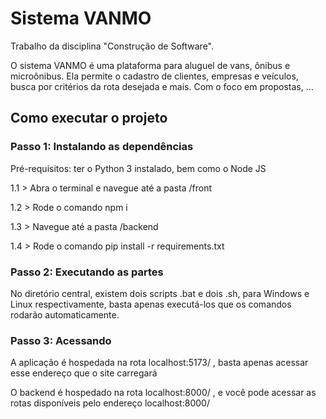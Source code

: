 # Sistema VANMO

Trabalho da disciplina "Construção de Software".

O sistema VANMO é uma plataforma para aluguel de vans, ônibus e microônibus. Ela permite o cadastro de clientes, empresas e veículos, busca por critérios da rota desejada e mais. Com o foco em propostas, ...

## Como executar o projeto

### Passo 1: Instalando as dependências

Pré-requisitos: ter o Python 3 instalado, bem como o Node JS

1.1 > Abra o terminal e navegue até a pasta /front

1.2 > Rode o comando npm i

1.3 > Navegue até a pasta /backend

1.4 > Rode o comando pip install -r requirements.txt

### Passo 2: Executando as partes

No diretório central, existem dois scripts .bat e dois .sh, para Windows e Linux respectivamente, basta apenas executá-los que os comandos rodarão automaticamente.

### Passo 3: Acessando

A aplicação é hospedada na rota localhost:5173/ , basta apenas acessar esse endereço que o site carregará

O backend é hospedado na rota localhost:8000/ , e você pode acessar as rotas disponíveis pelo endereço localhost:8000/

